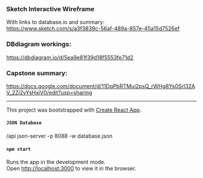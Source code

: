 ### Sketch Interactive Wireframe
With links to database.io and summary:
https://www.sketch.com/s/a3f3839c-56af-489a-857e-45a15d7526ef

### DBdiagram workings:
https://dbdiagram.io/d/5ea9e81f39d18f5553fe71d2

### Capstone summary:

https://docs.google.com/document/d/11DqPbRTMui2psQ_rWHg8Ys0Srl32AV_2Zj2vYsHxiV0/edit?usp=sharing

---

This project was bootstrapped with [Create React App](https://github.com/facebook/create-react-app).

#### `JSON Database`
/api
json-server -p 8088 -w database.json

#### `npm start`

Runs the app in the development mode.<br />
Open [http://localhost:3000](http://localhost:3000) to view it in the browser.


